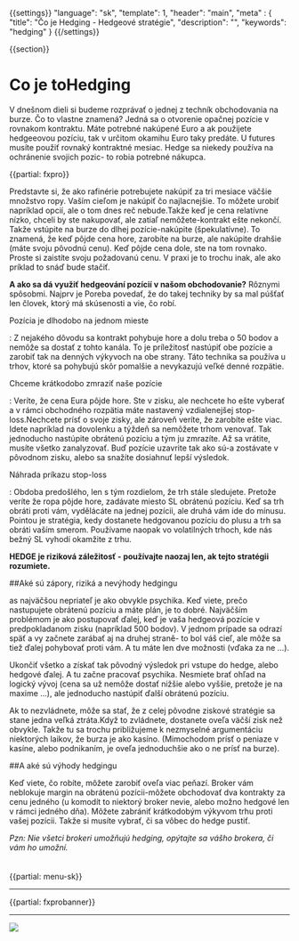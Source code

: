 {{settings}}
  "language": "sk",
  "template": 1,
  "header": "main",
  "meta" : {
    "title": "Čo je Hedging - Hedgeové stratégie",
    "description": "",
    "keywords": "hedging"
  }
{{/settings}}

<div class="row">
<div class="col-md-9" role="main" markdown="1">

{{section}}

# Co je toHedging

V dnešnom dieli si budeme rozprávať o jednej z techník obchodovania na burze. Čo to vlastne znamená? Jedná sa o otvorenie opačnej pozície v rovnakom kontraktu. Máte potrebné nakúpené Euro a ak použijete hedgeeovou pozíciu, tak v určitom okamihu Euro taky predáte. U futures musíte použiť rovnaký kontraktné mesiac. Hedge sa niekedy používa na ochránenie svojich pozic- to robia potrebné nákupca.

{{partial: fxpro}}

Predstavte si, že ako rafinérie potrebujete nakúpiť za tri mesiace väčšie množstvo ropy. Vaším cieľom je nakúpiť čo najlacnejšie. To môžete urobiť napríklad opcií, ale o tom dnes reč nebude.Takže keď je cena relatívne nízko, chceli by ste nakupovať, ale zatiaľ nemôžete-kontrakt ešte nekončí. Takže vstúpite na burze do dlhej pozície-nakúpite (špekulatívne). To znamená, že keď pôjde cena hore, zarobíte na burze, ale nakúpite drahšie (máte svoju pôvodnú cenu). Keď pôjde cena dole, ste na tom rovnako. Proste si zaistíte svoju požadovanú cenu. V praxi je to trochu inak, ale ako príklad to snáď bude stačiť.


**A ako sa dá využiť hedgeování pozícií v našom obchodovanie?** Rôznymi spôsobmi. Najprv je Poreba povedať, že do takej techniky by sa mal púšťať len človek, ktorý má skúsenosti a vie, čo robí.

Pozícia je dlhodobo na jednom mieste

:   Z nejakého dôvodu sa kontrakt pohybuje hore a dolu treba o 50 bodov a nemôže sa dostať z tohto kanála. To je príležitosť nastúpiť obe pozície a zarobiť tak na denných výkyvoch na obe strany. Táto technika sa používa u trhov, ktoré sa pohybujú skôr pomalšie a nevykazujú veľké denné rozpätie.

Chceme krátkodobo zmraziť naše pozície

:   Veríte, že cena Eura pôjde hore. Ste v zisku, ale nechcete ho ešte vyberať a v rámci obchodného rozpätia máte nastavený vzdialenejšej stop-loss.Nechcete prísť o svoje zisky, ale zároveň veríte, že zarobíte ešte viac. Idete napríklad na dovolenku a týždeň sa nemôžete trhom venovať. Tak jednoducho nastúpite obrátenú pozíciu a tým ju zmrazíte. Až sa vrátite, musíte všetko zanalyzovať. Buď pozície uzavrite tak ako sú-a zostávate v pôvodnom zisku, alebo sa snažíte dosiahnuť lepší výsledok.

Náhrada príkazu stop-loss

:   Obdoba predošlého, len s tým rozdielom, že trh stále sledujete. Pretože veríte že ropa pôjde hore, zadávate miesto SL obrátenú pozíciu. Keď sa trh obráti proti vám, vydělácáte na jednej pozícii, ale druhá vám ide do mínusu. Pointou je stratégia, kedy dostanete hedgovanou pozíciu do plusu a trh sa obráti vaším smerom. Používame naopak vo volatilných trhoch, kde nás bežný SL vyhodí okamžite z trhu.

**HEDGE je riziková záležitosť - používajte naozaj len, ak tejto stratégii rozumiete.**

##Aké sú zápory, riziká a nevýhody hedgingu

as najväčšou nepriateľ je ako obvykle psychika. Keď viete, prečo nastupujete obrátenú pozíciu a máte plán, je to dobré. Najväčším problémom je ako postupovať ďalej, keď je vaša hedgeová pozície v predpokladanom zisku (napríklad 500 bodov). V jednom prípade sa odrazí späť a vy začnete zarábať aj na druhej straně- to bol váš cieľ, ale môže sa tiež ďalej pohybovať proti vám. A tu máte len dve možnosti (vďaka za ne ...).

Ukončiť všetko a získať tak pôvodný výsledok pri vstupe do hedge, alebo hedgové ďalej. A tu začne pracovať psychika. Nesmiete brať ohľad na logický vývoj (cena sa už nemôže dostať nižšie alebo vyššie, pretože je na maxime ...), ale jednoducho nastúpiť ďalší obrátenú pozíciu.

Ak to nezvládnete, môže sa stať, že z celej pôvodne ziskové stratégie sa stane jedna veľká ztráta.Když to zvládnete, dostanete oveľa väčší zisk než obvykle. Takže tu sa trochu približujeme k nezmyselné argumentáciu niektorých laikov, že burza je ako kasíno. (Mimochodom prísť o peniaze v kasíne, alebo podnikaním, je oveľa jednoduchšie ako o ne prísť na burze).

##A aké sú výhody hedgingu

Keď viete, čo robíte, môžete zarobiť oveľa viac peňazí. Broker vám neblokuje margin na obrátenú pozícii-môžete obchodovať dva kontrakty za cenu jedného (u komodít to niektorý broker nevie, alebo možno hedgové len v rámci jedného dňa). Môžete zabrániť krátkodobým výkyvom trhu proti vašej pozícii. Takže si musíte vybrať, či sa vôbec do hedge pustiť.

*Pzn: Nie všetci brokeri umožňujú hedging, opýtajte sa vášho brokera, či vám ho umožní.*




</div>
<div class="col-md-3" markdown="1">
<div class="well" markdown="1" style="margin-top: 2.5em">

{{partial: menu-sk}}

</div>


- - -

{{partial: fxprobanner}}
- - -

<a href="http://blog.forexsrovnavac.cz/plus500cz"  target="_blank">
 <img src="http://blog.forexsrovnavac.cz/wp-content/uploads/2014/10/informace.png" width="" height=""/>
</a>

</div>
</div>

